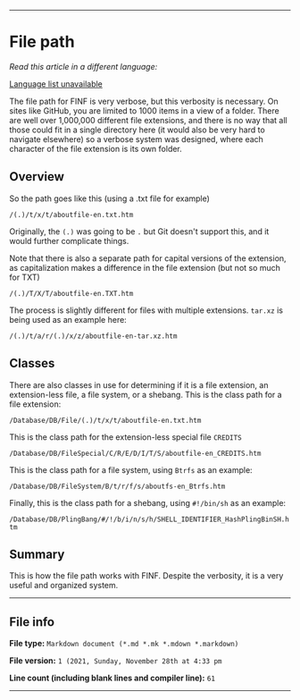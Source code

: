 
***

# File path

_Read this article in a different language:_

[Language list unavailable](/FINF/Documentation/FilePath/English/README.md)

The file path for FINF is very verbose, but this verbosity is necessary. On sites like GitHub, you are limited to 1000 items in a view of a folder. There are well over 1,000,000 different file extensions, and there is no way that all those could fit in a single directory here (it would also be very hard to navigate elsewhere) so a verbose system was designed, where each character of the file extension is its own folder.

## Overview

So the path goes like this (using a .txt file for example)

`/(.)/t/x/t/aboutfile-en.txt.htm`

Originally, the `(.)` was going to be `.` but Git doesn't support this, and it would further complicate things.

Note that there is also a separate path for capital versions of the extension, as capitalization makes a difference in the file extension (but not so much for TXT)

`/(.)/T/X/T/aboutfile-en.TXT.htm`

The process is slightly different for files with multiple extensions. `tar.xz` is being used as an example here:

`/(.)/t/a/r/(.)/x/z/aboutfile-en-tar.xz.htm`

## Classes

There are also classes in use for determining if it is a file extension, an extension-less file, a file system, or a shebang. This is the class path for a file extension:

`/Database/DB/File/(.)/t/x/t/aboutfile-en.txt.htm`

This is the class path for the extension-less special file `CREDITS`

`/Database/DB/FileSpecial/C/R/E/D/I/T/S/aboutfile-en_CREDITS.htm`

This is the class path for a file system, using `Btrfs` as an example:

`/Database/DB/FileSystem/B/t/r/f/s/aboutfs-en_Btrfs.htm`

Finally, this is the class path for a shebang, using `#!/bin/sh` as an example:

`/Database/DB/PlingBang/#/!/b/i/n/s/h/SHELL_IDENTIFIER_HashPlingBinSH.htm`

## Summary

This is how the file path works with FINF. Despite the verbosity, it is a very useful and organized system.

***

## File info

**File type:** `Markdown document (*.md *.mk *.mdown *.markdown)`

**File version:** `1 (2021, Sunday, November 28th at 4:33 pm`

**Line count (including blank lines and compiler line):** `61`

***

